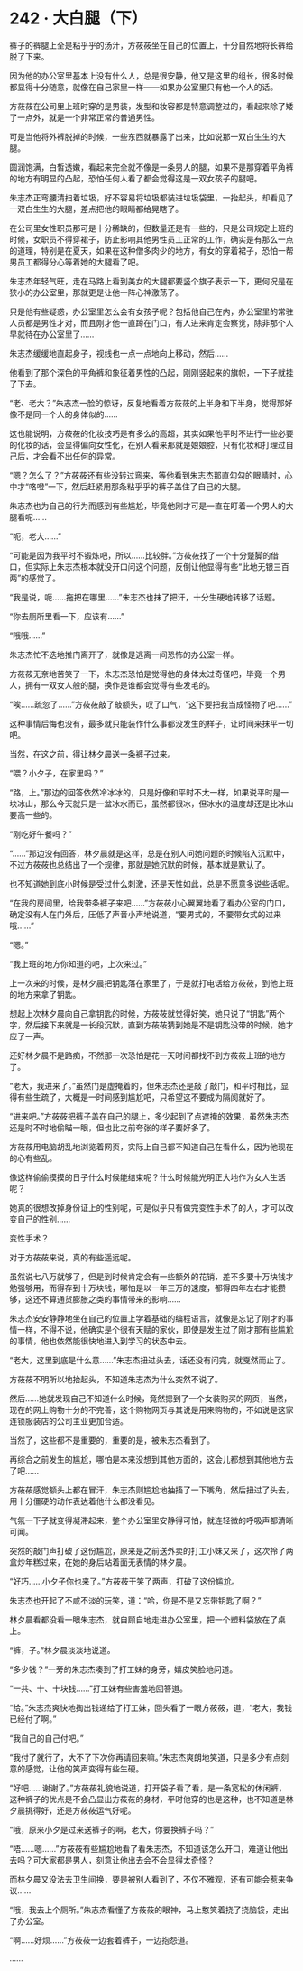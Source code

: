 # 242 · 大白腿（下）

裤子的裤腿上全是粘乎乎的汤汁，方莜莜坐在自己的位置上，十分自然地将长裤给脱了下来。

因为他的办公室里基本上没有什么人，总是很安静，他又是这里的组长，很多时候都显得十分随意，就像在自己家里一样——如果办公室里只有他一个人的话。

方莜莜在公司里上班时穿的是男装，发型和妆容都是特意调整过的，看起来除了矮了一点外，就是一个非常正常的普通男性。

可是当他将外裤脱掉的时候，一些东西就暴露了出来，比如说那一双白生生的大腿。

圆润饱满，白皙透嫩，看起来完全就不像是一条男人的腿，如果不是那穿着平角裤的地方有明显的凸起，恐怕任何人看了都会觉得这是一双女孩子的腿吧。

朱志杰正弯腰清扫着垃圾，好不容易将垃圾都装进垃圾袋里，一抬起头，却看见了一双白生生的大腿，差点把他的眼睛都给晃瞎了。

在公司里女性职员那可是十分稀缺的，但数量还是有一些的，只是公司规定上班的时候，女职员不得穿裙子，防止影响其他男性员工正常的工作，确实是有那么一点的道理，特别是在夏天，如果在这种僧多肉少的地方，有女的穿着裙子，恐怕一帮男员工都得分心等着她的大腿看了吧。

朱志杰年轻气旺，走在马路上看到美女的大腿都要竖个旗子表示一下，更何况是在狭小的办公室里，那就更是让他一阵心神激荡了。

只是他有些疑惑，办公室里怎么会有女孩子呢？包括他自己在内，办公室里的常驻人员都是男性才对，而且刚才他一直蹲在门口，有人进来肯定会察觉，除非那个人早就待在办公室里了……

朱志杰缓缓地直起身子，视线也一点一点地向上移动，然后……

他看到了那个深色的平角裤和象征着男性的凸起，刚刚竖起来的旗帜，一下子就挂了下去。

“老、老大？”朱志杰一脸的惊讶，反复地看着方莜莜的上半身和下半身，觉得那好像不是同一个人的身体似的……

这也能说明，方莜莜的化妆技巧是有多么的高超，其实如果他平时不进行一些必要的化妆的话，会显得偏向女性化，在别人看来那就是娘娘腔，只有化妆和打理过自己后，才会看不出任何的异常。

“嗯？怎么了？”方莜莜还有些没转过弯来，等他看到朱志杰那直勾勾的眼睛时，心中才“咯噔”一下，然后赶紧用那条粘乎乎的裤子盖住了自己的大腿。

朱志杰也为自己的行为而感到有些尴尬，毕竟他刚才可是一直在盯着一个男人的大腿看呢……

“呃，老大……”

“可能是因为我平时不锻炼吧，所以……比较胖。”方莜莜找了一个十分蹩脚的借口，但实际上朱志杰根本就没开口问这个问题，反倒让他显得有些“此地无银三百两”的感觉了。

“我是说，呃……拖把在哪里……”朱志杰也抹了把汗，十分生硬地转移了话题。

“你去厕所里看一下，应该有……”

“哦哦……”

朱志杰忙不迭地推门离开了，就像是逃离一间恐怖的办公室一样。

方莜莜无奈地苦笑了一下，朱志杰恐怕是觉得他的身体太过奇怪吧，毕竟一个男人，拥有一双女人般的腿，换作是谁都会觉得有些发毛的。

“唉……疏忽了……”方莜莜敲了敲额头，叹了口气，“这下要把我当成怪物了吧……”

这种事情后悔也没有，最多就只能装作什么事都没发生的样子，让时间来抹平一切吧。

当然，在这之前，得让林夕晨送一条裤子过来。

“喂？小夕子，在家里吗？”

“路，上。”那边的回答依然冷冰冰的，只是好像和平时不太一样，如果说平时是一块冰山，那么今天就只是一盆冰水而已，虽然都很冰，但冰水的温度却还是比冰山要高一些的。

“刚吃好午餐吗？”

“……”那边没有回答，林夕晨就是这样，总是在别人问她问题的时候陷入沉默中，不过方莜莜也总结出了一个规律，那就是她沉默的时候，基本就是默认了。

也不知道她到底小时候是受过什么刺激，还是天性如此，总是不愿意多说些话呢。

“在我的房间里，给我带条裤子来吧……”方莜莜小心翼翼地看了看办公室的门口，确定没有人在门外后，压低了声音小声地说道，“要男式的，不要带女式的过来哦……”

“嗯。”

“我上班的地方你知道的吧，上次来过。”

上一次来的时候，是林夕晨把钥匙落在家里了，于是就打电话给方莜莜，到他上班的地方来拿了钥匙。

想起上次林夕晨向自己拿钥匙的时候，方莜莜就觉得好笑，她只说了“钥匙”两个字，然后接下来就是一长段沉默，直到方莜莜猜到她是不是钥匙没带的时候，她才应了一声。

还好林夕晨不是路痴，不然那一次恐怕是花一天时间都找不到方莜莜上班的地方了。

“老大，我进来了。”虽然门是虚掩着的，但朱志杰还是敲了敲门，和平时相比，显得有些生疏了，大概是一时间感到尴尬吧，只希望这不要成为隔阂就好了。

“进来吧。”方莜莜把裤子盖在自己的腿上，多少起到了点遮掩的效果，虽然朱志杰还是时不时地偷瞄一眼，但也比之前夸张的样子要好多了。

方莜莜用电脑胡乱地浏览着网页，实际上自己都不知道自己在看什么，因为他现在的心有些乱。

像这样偷偷摸摸的日子什么时候能结束呢？什么时候能光明正大地作为女人生活呢？

她真的很想改掉身份证上的性别呢，可是似乎只有做完变性手术了的人，才可以改变自己的性别……

变性手术？

对于方莜莜来说，真的有些遥远呢。

虽然说七八万就够了，但是到时候肯定会有一些额外的花销，差不多要十万块钱才勉强够用，而得存到十万块钱，哪怕是以一年三万的速度，都得四年左右才能攒够，这还不算通货膨胀之类的事情带来的影响……

朱志杰安安静静地坐在自己的位置上学着基础的编程语言，就像是忘记了刚才的事情一样，不得不说，他确实是个很有天赋的家伙，即使是发生过了刚才那有些尴尬的事情，他也依然能很快地进入到学习的状态中去。

“老大，这里到底是什么意……”朱志杰扭过头去，话还没有问完，就戛然而止了。

方莜莜不明所以地抬起头，不知道朱志杰为什么突然不说了。

然后……她就发现自己不知道什么时候，竟然摁到了一个女装购买的网页，当然，现在的网上购物十分的不完善，这个购物网页与其说是用来购物的，不如说是这家连锁服装店的公司主业更加合适。

当然了，这些都不是重要的，重要的是，被朱志杰看到了。

再综合之前发生的尴尬，哪怕是本来没想到其他方面的，这会儿都想到其他地方去了吧……

方莜莜感觉额头上都在冒汗，朱志杰则尴尬地抽搐了一下嘴角，然后扭过了头去，用十分僵硬的动作表达着他什么都没看见。

气氛一下子就变得凝滞起来，整个办公室里安静得可怕，就连轻微的呼吸声都清晰可闻。

突然的敲门声打破了这份尴尬，原来是之前送外卖的打工小妹又来了，这次拎了两盒炒年糕过来，在她的身后站着面无表情的林夕晨。

“好巧……小夕子你也来了。”方莜莜干笑了两声，打破了这份尴尬。

朱志杰也开起了不咸不淡的玩笑，道：“哈，你是不是又忘带钥匙了啊？”

林夕晨看都没看一眼朱志杰，就自顾自地走进办公室里，把一个塑料袋放在了桌上。

“裤，子。”林夕晨淡淡地说道。

“多少钱？”一旁的朱志杰凑到了打工妹的身旁，嬉皮笑脸地问道。

“一共、十、十块钱……”打工妹有些害羞地回答道。

“给。”朱志杰爽快地掏出钱递给了打工妹，回头看了一眼方莜莜，道，“老大，我钱已经付了啊。”

“我自己的自己付吧。”

“我付了就行了，大不了下次你再请回来嘛。”朱志杰爽朗地笑道，只是多少有点刻意的感觉，让他的笑声变得有些生硬。

“好吧……谢谢了。”方莜莜礼貌地说道，打开袋子看了看，是一条宽松的休闲裤，这种裤子的优点是不会凸显出方莜莜的身材，平时他穿的也是这种，也不知道是林夕晨挑得好，还是方莜莜运气好呢。

“哦，原来小夕是过来送裤子的啊，老大，你要换裤子吗？”

“唔……嗯……”方莜莜有些尴尬地看了看朱志杰，不知道该怎么开口，难道让他出去吗？可大家都是男人，刻意让他出去会不会显得太奇怪？

而林夕晨又没法去卫生间换，要是被别人看到了，不仅不雅观，还有可能会惹来争议……

“哦，我去上个厕所。”朱志杰看懂了方莜莜的眼神，马上憨笑着挠了挠脑袋，走出了办公室。

“啊……好烦……”方莜莜一边套着裤子，一边抱怨道。

……

